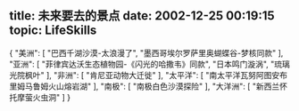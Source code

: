 title: 未来要去的景点
date: 2002-12-25 00:19:15
topic: LifeSkills
---

{
  "美洲": [
    "巴西千湖沙漠-太浪漫了",
    "墨西哥埃尔罗萨里奥蝴蝶谷-梦核同款"
  ],
  "亚洲": [
    "菲律宾达沃生态植物园-《闪光的哈撒韦》同款",
    "日本鸣门漩涡",
    "琉璃光院枫叶"
  ],
  "非洲": [
    "肯尼亚动物大迁徙"
  ],
  "太平洋": [
    "南太平洋瓦努阿图安布里姆马鲁姆火山熔岩湖"
  ],
  "南极": [
    "南极白色沙漠探险"
  ],
  "大洋洲": [
    "新西兰怀托摩萤火虫洞"
  ]
}



